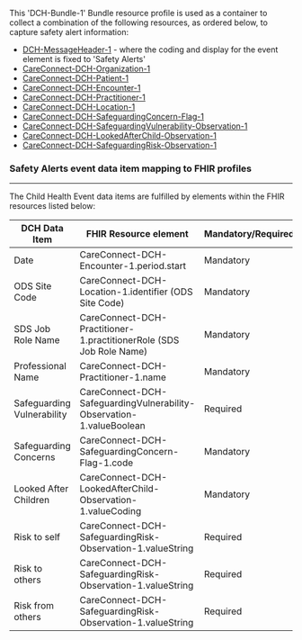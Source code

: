 This 'DCH-Bundle-1' Bundle resource profile is used as a container to collect a combination of the following resources, as ordered below, to capture safety alert information:

- [DCH-MessageHeader-1] - where the coding and display for the event element is fixed to 'Safety Alerts'
- [CareConnect-DCH-Organization-1]
- [CareConnect-DCH-Patient-1]
- [CareConnect-DCH-Encounter-1]
- [CareConnect-DCH-Practitioner-1]
- [CareConnect-DCH-Location-1]
- [CareConnect-DCH-SafeguardingConcern-Flag-1]
- [CareConnect-DCH-SafeguardingVulnerability-Observation-1]
- [CareConnect-DCH-LookedAfterChild-Observation-1]
- [CareConnect-DCH-SafeguardingRisk-Observation-1]
                                                                                                   
### Safety Alerts event data item mapping to FHIR profiles ###
----------
The Child Health Event data items are fulfilled by elements within the FHIR resources listed below:

| DCH Data Item              | FHIR Resource element                                                | Mandatory/Required/Optional |
|----------------------------|----------------------------------------------------------------------|-----------------------------|
| Date                       | CareConnect-DCH-Encounter-1.period.start                             | Mandatory                   |
| ODS Site Code              | CareConnect-DCH-Location-1.identifier (ODS Site Code)                | Mandatory                   |
| SDS Job Role Name          | CareConnect-DCH-Practitioner-1.practitionerRole (SDS Job Role Name)  | Mandatory                   |
| Professional Name          | CareConnect-DCH-Practitioner-1.name                                  | Mandatory                   |
| Safeguarding Vulnerability | CareConnect-DCH-SafeguardingVulnerability-Observation-1.valueBoolean | Required                    |
| Safeguarding Concerns      | CareConnect-DCH-SafeguardingConcern-Flag-1.code                                          | Mandatory                   |
| Looked After Children      | CareConnect-DCH-LookedAfterChild-Observation-1.valueCoding           | Mandatory                   |
| Risk to self               | CareConnect-DCH-SafeguardingRisk-Observation-1.valueString                       | Required                    |
| Risk to others             | CareConnect-DCH-SafeguardingRisk-Observation-1.valueString                       | Required                    |
| Risk from others           | CareConnect-DCH-SafeguardingRisk-Observation-1.valueString                       | Required                    |

[DCH-MessageHeader-1]:dch-messageheader-1.html
[CareConnect-DCH-Organization-1]:careconnect-dch-organization-1.html
[CareConnect-DCH-Patient-1]:careconnect-dch-patient-1.html
[CareConnect-DCH-Encounter-1]:careconnect-dch-encounter-1.html
[DCH-QuestionnaireResponse-1]:dch-questionnaireresponse-1.html
[CareConnect-DCH-Immunization-1]:careconnect-dch-immunization-1.html
[DCH-Appointment-1]:dch-appointment-1.html
[CareConnect-DCH-Procedure-1]:careconnect-dch-procedure-1.html
[DCH-ProcedureRequest-1]:dch-procedurerequest-1.html
[CareConnect-DCH-Practitioner-1]:careconnect-dch-practitioner-1.html
[CareConnect-DCH-Location-1]:careconnect-dch-location-1.html
[CareConnect-DCH-SafeguardingConcern-Flag-1]:careconnect-dch-safeguardingconcern-flag-1.html
[CareConnect-DCH-SafeguardingVulnerability-Observation-1]:careconnect-dch-safeguardingvulnerability-observation-1.html
[CareConnect-DCH-LookedAfterChild-Observation-1]:careconnect-dch-lookedafterchild-observation-1.html
[CareConnect-DCH-SafeguardingRisk-Observation-1]:careconnect-dch-safeguardingrisk-observation-1.html
